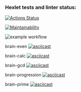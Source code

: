 ### Hexlet tests and linter status:
[![Actions Status](https://github.com/Red-ax/frontend-project-lvl1/workflows/hexlet-check/badge.svg)](https://github.com/Red-ax/frontend-project-lvl1/actions)

[![Maintainability](https://api.codeclimate.com/v1/badges/a99a88d28ad37a79dbf6/maintainability)](https://codeclimate.com/github/codeclimate/codeclimate/maintainability)

![example workflow](https://github.com/<OWNER>/<REPOSITORY>/actions/workflows/<WORKFLOW_FILE>/badge.svg)

brain-even
[![asciicast](https://asciinema.org/a/PkRK4jqn9dcQNFMoZdp0GXr08.svg)](https://asciinema.org/a/PkRK4jqn9dcQNFMoZdp0GXr08)

brain-calc
[![asciicast](https://asciinema.org/a/AKbmcofbCoxI1WBOQjF7xFO2Y.svg)](https://asciinema.org/a/AKbmcofbCoxI1WBOQjF7xFO2Y)

brain-gcd
[![asciicast](https://asciinema.org/a/QtsR47gp1HErQew8HsagHt6zA.svg)](https://asciinema.org/a/QtsR47gp1HErQew8HsagHt6zA)

brain-progression
[![asciicast](https://asciinema.org/a/7EnX4k4yfk0WnmGUodHmYywHn.svg)](https://asciinema.org/a/7EnX4k4yfk0WnmGUodHmYywHn)

brain-prime
[![asciicast](https://asciinema.org/a/ZOLPz8L83sc5Xa7WRDXKWl2P4.svg)](https://asciinema.org/a/ZOLPz8L83sc5Xa7WRDXKWl2P4)
